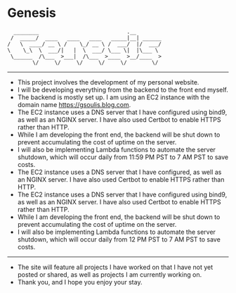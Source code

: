 # Genesis

```
  ________                            .__        
 /  _____/  ____   ____   ____   _____|__| ______
/   \  ____/ __ \ /    \_/ __ \ /  ___/  |/  ___/
\    \_\  \  ___/|   |  \  ___/ \___ \|  |\___ \ 
 \______  /\___  >___|  /\___  >____  >__/____  >
        \/     \/     \/     \/     \/        \/ 
```
---
- This project involves the development of my personal website.
- I will be developing everything from the backend to the front end myself.
- The backend is mostly set up. I am using an EC2 instance with the domain name https://gsoulis.blog.com.
- The EC2 instance uses a DNS server that I have configured using bind9, as well as an NGINX server. I have also used Certbot to enable HTTPS rather than HTTP.
- While I am developing the front end, the backend will be shut down to prevent accumulating the cost of uptime on the server.
- I will also be implementing Lambda functions to automate the server shutdown, which will occur daily from 11:59 PM PST to 7 AM PST to save costs.
- The EC2 instance uses a DNS server that I have configured, as well as an NGINX server. I have also used Certbot to enable HTTPS rather than HTTP.
- The EC2 instance uses a DNS server that I have configured using bind9, as well as an NGINX server. I have also used Certbot to enable HTTPS rather than HTTP.
- While I am developing the front end, the backend will be shut down to prevent accumulating the cost of uptime on the server.
- I will also be implementing Lambda functions to automate the server shutdown, which will occur daily from 12 PM PST to 7 AM PST to save costs.
---
- The site will feature all projects I have worked on that I have not yet posted or shared, as well as projects I am currently working on.
- Thank you, and I hope you enjoy your stay.

